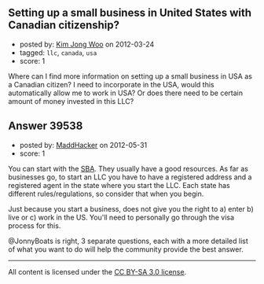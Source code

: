## Setting up a small business in United States with Canadian citizenship?

- posted by: [Kim Jong Woo](https://stackexchange.com/users/-1/3650-kim-jong-woo) on 2012-03-24
- tagged: `llc`, `canada`, `usa`
- score: 1

Where can I find more information on setting up a small business in USA as a Canadian citizen? I need to incorporate in the USA, would this automatically allow me to work in USA? Or does there need to be certain amount of money invested in this LLC?


## Answer 39538

- posted by: [MaddHacker](https://stackexchange.com/users/-1/17914-maddhacker) on 2012-05-31
- score: 1

<p>You can start with the <a href="http://www.sba.gov/community/blogs/community-blogs/business-law-advisor/starting-business-us-foreign-national" rel="nofollow">SBA</a>.  They usually have a good resources.  As far as businesses go, to start an LLC you have to have a registered address and a registered agent in the state where you start the LLC.  Each state has different rules/regulations, so consider that when you begin.</p>

<p>Just because you start a business, does not give you the right to a) enter b) live or c) work in the US.  You'll need to personally go through the visa process for this.</p>

<p>@JonnyBoats is right, 3 separate questions, each with a more detailed list of what you want to do will help the community provide the best answer.</p>




---

All content is licensed under the [CC BY-SA 3.0 license](https://creativecommons.org/licenses/by-sa/3.0/).
